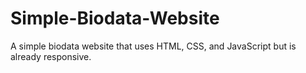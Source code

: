 # Simple-Biodata-Website
A simple biodata website that uses HTML, CSS, and JavaScript but is already responsive.
